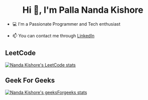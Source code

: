 <h1 align="center">Hi 👋, I'm Palla Nanda Kishore</h1>

- 💻 I'm a Passionate Programmer and Tech enthusiast

- 📫 You can contact me through [LinkedIn](https://www.linkedin.com/in/pallanandakishore/)

## LeetCode
[![Nanda Kishore's LeetCode stats](https://leetcard.jacoblin.cool/NandaKishoreYadav?theme=dark)](https://leetcode.com/u/NandaKishoreYadav/)

## Geek For Geeks
[![Nanda Kishore's geeksForgeeks stats](https://geeks-for-geeks-stats-api.vercel.app/?userName=nandakishore230)](https://auth.geeksforgeeks.org/user/nandakishore230)
